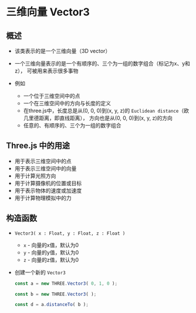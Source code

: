 # 三维向量 Vector3

## 概述

+ 该类表示的是一个三维向量（3D vector）
+ 一个三维向量表示的是一个有顺序的、三个为一组的数字组合（标记为x、y和z）， 可被用来表示很多事物

+ 例如

  + 一个位于三维空间中的点
  + 一个在三维空间中的方向与长度的定义
  + 在three.js中，长度总是从(0, 0, 0)到(x, y, z)的 `Euclidean distance`（欧几里德距离，即直线距离）， 方向也是从(0, 0, 0)到(x, y, z)的方向
  + 任意的、有顺序的、三个为一组的数字组合

## Three.js 中的用途

+ 用于表示三维空间中的点
+ 用于表示三维空间中的向量
+ 用于计算光照方向
+ 用于计算摄像机的位置或目标
+ 用于表示物体的速度或加速度
+ 用于计算物理模拟中的力

## 构造函数

+ `Vector3( x : Float, y : Float, z : Float )`
  + `x` - 向量的x值，默认为0
  + `y` - 向量的y值，默认为0
  + `z` - 向量的z值，默认为0

+ 创建一个新的 `Vector3`

  ```js
  const a = new THREE.Vector3( 0, 1, 0 );

  const b = new THREE.Vector3( );

  const d = a.distanceTo( b );
